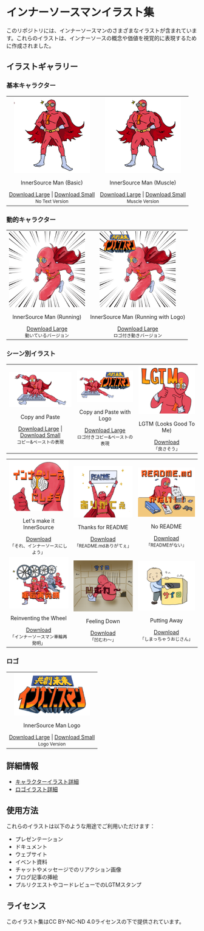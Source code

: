 # インナーソースマンイラスト集

このリポジトリには、インナーソースマンのさまざまなイラストが含まれています。これらのイラストは、インナーソースの概念や価値を視覚的に表現するために作成されました。

## イラストギャラリー

### 基本キャラクター

<table>
  <tr>
    <td align="center" colspan="2">
      <img src="./character/slim-large.png" width="200px"><br/>
      <p>InnerSource Man (Basic)</p>
      <a href="./character/slim-large.png" download>Download Large</a> | 
      <a href="./character/character-no-text.png" download>Download Small</a><br/>
      <small>No Text Version</small>
    </td>
    <td align="center" colspan="2">
      <img src="./character/muscle-large.png" width="200px"><br/>
      <p>InnerSource Man (Muscle)</p>
      <a href="./character/muscle-large.png" download>Download Large</a> | 
      <a href="./character/character-no-text-muscle.png" download>Download Small</a><br/>
      <small>Muscle Version</small>
    </td>
  </tr>
</table>

### 動的キャラクター

<table>
  <tr>
    <td align="center">
      <img src="./character/dash-large.png" width="200px"><br/>
      <p>InnerSource Man (Running)</p>
      <a href="./character/dash-large.png" download>Download Large</a><br/>
      <small>動いているバージョン</small>
    </td>
    <td align="center">
      <img src="./character/dash-with-logo-large.png" width="200px"><br/>
      <p>InnerSource Man (Running with Logo)</p>
      <a href="./character/dash-with-logo-large.png" download>Download Large</a><br/>
      <small>ロゴ付き動きバージョン</small>
    </td>
  </tr>
</table>

### シーン別イラスト

<table>
  <tr>
    <td align="center">
      <img src="./character/copy-paste-large.png" width="200px"><br/>
      <p>Copy and Paste</p>
      <a href="./character/copy-paste-large.png" download>Download Large</a> | 
      <a href="./character/character-copy.png" download>Download Small</a><br/>
      <small>コピー&ペーストの表現</small>
    </td>
    <td align="center">
      <img src="./character/copy-paste-with-logo-large.png" width="200px"><br/>
      <p>Copy and Paste with Logo</p>
      <a href="./character/copy-paste-with-logo-large.png" download>Download Large</a><br/>
      <small>ロゴ付きコピー&ペーストの表現</small>
    </td>
    <td align="center">
      <img src="./character/lgtm.png" width="200px"><br/>
      <p>LGTM (Looks Good To Me)</p>
      <a href="./character/lgtm.png" download>Download</a><br/>
      <small>「良さそう」</small>
    </td>
  </tr>
</table>

<table>
  <tr>
    <td align="center">
      <img src="./character/lets-make-it-innersource.png" width="200px"><br/>
      <p>Let's make it InnerSource</p>
      <a href="./character/lets-make-it-innersource.png" download>Download</a><br/>
      <small>「それ、インナーソースにしよう」</small>
    </td>
    <td align="center">
      <img src="./character/thanks-for-readme.png" width="200px"><br/>
      <p>Thanks for README</p>
      <a href="./character/thanks-for-readme.png" download>Download</a><br/>
      <small>「README.mdありがてぇ」</small>
    </td>
    <td align="center">
      <img src="./character/no-readme.png" width="200px"><br/>
      <p>No README</p>
      <a href="./character/no-readme.png" download>Download</a><br/>
      <small>「READMEがない」</small>
    </td>
  </tr>
  <tr>
    <td align="center">
      <img src="./character/reinventing-the-wheel.png" width="200px"><br/>
      <p>Reinventing the Wheel</p>
      <a href="./character/reinventing-the-wheel.png" download>Download</a><br/>
      <small>「インナーソースマン車輪再発明」</small>
    </td>
    <td align="center">
      <img src="./character/feeling-down.png" width="200px"><br/>
      <p>Feeling Down</p>
      <a href="./character/feeling-down.png" download>Download</a><br/>
      <small>「凹むわ〜」</small>
    </td>
    <td align="center">
      <img src="./character/putting-away-man.png" width="200px"><br/>
      <p>Putting Away</p>
      <a href="./character/putting-away-man.png" download>Download</a><br/>
      <small>「しまっちゃうおじさん」</small>
    </td>
  </tr>
</table>

### ロゴ

<table>
  <tr>
    <td align="center">
      <img src="./logo/innersource-man-logo-large.png" width="200px"><br/>
      <p>InnerSource Man Logo</p>
      <a href="./logo/innersource-man-logo-large.png" download>Download Large</a> | 
      <a href="./logo/innersource-man-logo-small.png" download>Download Small</a><br/>
      <small>Logo Version</small>
    </td>
  </tr>
</table>

## 詳細情報

- [キャラクターイラスト詳細](./character/)
- [ロゴイラスト詳細](./logo/)

## 使用方法

これらのイラストは以下のような用途でご利用いただけます：
- プレゼンテーション
- ドキュメント
- ウェブサイト
- イベント資料
- チャットやメッセージでのリアクション画像
- ブログ記事の挿絵
- プルリクエストやコードレビューでのLGTMスタンプ

## ライセンス

このイラスト集はCC BY-NC-ND 4.0ライセンスの下で提供されています。

